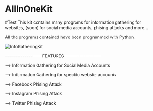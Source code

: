 # AllInOneKit
#Test
This kit contains many programs for information gathering for websites, (soon) for social media accounts, phising attacks and more...

All the programs contained have been programmed with Python. 


![InfoGatheringKit](https://user-images.githubusercontent.com/94779840/169507769-39e9c122-3ba9-4c68-8429-373c3cfb174f.png)

-------------------FEATURES-------------------

--> Information Gathering for Social Media Accounts

--> Information Gathering for specific website accounts

--> Facebook Phising Attack

--> Instagram Phising Attack

--> Twitter Phising Attack 
